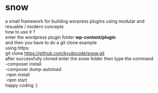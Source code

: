 # snow
a small framework for building worpress plugins using modular and resuable / modern concepts <br/> 
how to use it ? <br/>
enter the wordpress plugin folder  <b>wp-content/plugin</b> <br/>
and then you have to do a git clone example <br/> 
using https: <br/>
git clone https://github.com/kyubicode/snow.git <br/>
after successfully cloned  enter the snow folder  then type the command <br/>
-composer install <br/>
-composer dump-autoload <br/>
-npm install <br/>
-npm start <br/>
happy coding :)

